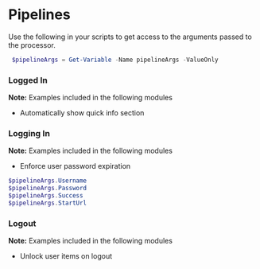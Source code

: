 # Pipelines

Use the following in your scripts to get access to the arguments passed to the processor.

```powershell
 $pipelineArgs = Get-Variable -Name pipelineArgs -ValueOnly
 ```

### Logged In

**Note:** Examples included in the following modules
* Automatically show quick info section

### Logging In

**Note:** Examples included in the following modules
* Enforce user password expiration

```powershell
$pipelineArgs.Username
$pipelineArgs.Password
$pipelineArgs.Success
$pipelineArgs.StartUrl
```

### Logout

**Note:** Examples included in the following modules
* Unlock user items on logout